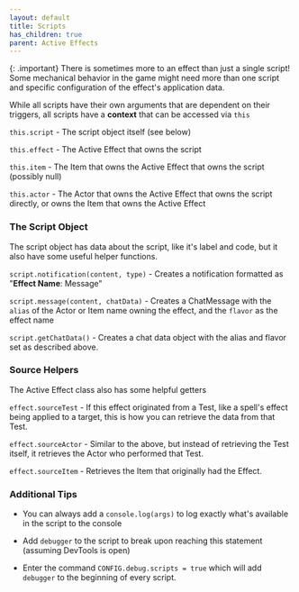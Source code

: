 ```yaml
---
layout: default
title: Scripts
has_children: true
parent: Active Effects
---
```


{: .important}
There is sometimes more to an effect than just a single script! Some mechanical behavior in the game might need more than one script and specific configuration of the effect's application data.

While all scripts have their own arguments that are dependent on their triggers, all scripts have a **context** that can be accessed via `this`

`this.script` - The script object itself (see below)

`this.effect` - The Active Effect that owns the script

`this.item` - The Item that owns the Active Effect that owns the script (possibly null)

`this.actor` - The Actor that owns the Active Effect that owns the script directly, or owns the Item that owns the Active Effect

### The Script Object

The script object has data about the script, like it's label and code, but it also have some useful helper functions.

`script.notification(content, type)` - Creates a notification formatted as "**Effect Name**: Message"

`script.message(content, chatData)` - Creates a ChatMessage with the `alias` of the Actor or Item name owning the effect, and the `flavor` as the effect name

`script.getChatData()` - Creates a chat data object with the alias and flavor set as described above.

### Source Helpers

The Active Effect class also has some helpful getters 

`effect.sourceTest` - If this effect originated from a Test, like a spell's effect being applied to a target, this is how you can retrieve the data from that Test. 

`effect.sourceActor` - Similar to the above, but instead of retrieving the Test itself, it retrieves the Actor who performed that Test.

`effect.sourceItem` - Retrieves the Item that originally had the Effect.

### Additional Tips

- You can always add a `console.log(args)` to log exactly what's available in the script to the console

- Add `debugger` to the script to break upon reaching this statement (assuming DevTools is open)

- Enter the command `CONFIG.debug.scripts = true` which will add `debugger` to the beginning of every script. 